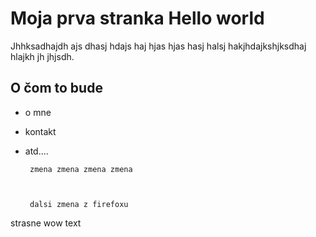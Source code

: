 # Moja prva stranka Hello world
Jhhksadhajdh ajs dhasj hdajs haj hjas hjas hasj halsj hakjhdajkshjksdhaj hlajkh jh jhjsdh.

## O čom to bude
- o mne
-  kontakt
-  atd....

        zmena zmena zmena zmena
        
        
        
        dalsi zmena z firefoxu


strasne wow text
